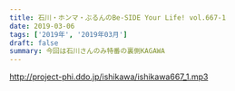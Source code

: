 ```yaml
---
title: 石川・ホンマ・ぶるんのBe-SIDE Your Life! vol.667-1
date: 2019-03-06
tags: ['2019年', '2019年03月']
draft: false
summary: 今回は石川さんのみ特番の裏側KAGAWA
---
```


http://project-phi.ddo.jp/ishikawa/ishikawa667_1.mp3
